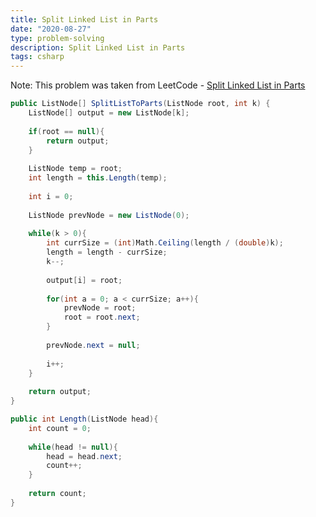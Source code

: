 ```yaml
---
title: Split Linked List in Parts
date: "2020-08-27"
type: problem-solving
description: Split Linked List in Parts
tags: csharp
---
```


Note: This problem was taken from LeetCode - [Split Linked List in Parts](https://leetcode.com/problems/split-linked-list-in-parts/)

```csharp
public ListNode[] SplitListToParts(ListNode root, int k) {
	ListNode[] output = new ListNode[k];
	
	if(root == null){
		return output;
	}
	
	ListNode temp = root;
	int length = this.Length(temp);
	
	int i = 0;
	
	ListNode prevNode = new ListNode(0);
	
	while(k > 0){
		int currSize = (int)Math.Ceiling(length / (double)k);
		length = length - currSize;
		k--;
		
		output[i] = root;
		
		for(int a = 0; a < currSize; a++){
			prevNode = root;
			root = root.next;
		}
		
		prevNode.next = null;
		
		i++;
	}
	
	return output;
}

public int Length(ListNode head){
	int count = 0;
	
	while(head != null){
		head = head.next;
		count++;
	}
	
	return count;
}
```
